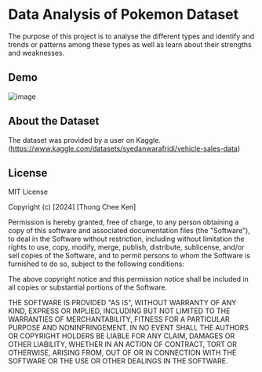 # Data Analysis of Pokemon Dataset
The purpose of this project is to analyse the different types and identify and trends or patterns among these types as well as learn about their strengths and weaknesses.

## Demo
![image](https://github.com/LouisThong15/Data-Analysis-Projects/assets/134668971/dcae14ff-edcb-4fad-ac1a-b90c831d9218)


## About the Dataset
The dataset was provided by a user on Kaggle. (https://www.kaggle.com/datasets/syedanwarafridi/vehicle-sales-data)

## License
MIT License

Copyright (c) [2024] [Thong Chee Ken]

Permission is hereby granted, free of charge, to any person obtaining a copy
of this software and associated documentation files (the "Software"), to deal
in the Software without restriction, including without limitation the rights
to use, copy, modify, merge, publish, distribute, sublicense, and/or sell
copies of the Software, and to permit persons to whom the Software is
furnished to do so, subject to the following conditions:

The above copyright notice and this permission notice shall be included in all
copies or substantial portions of the Software.

THE SOFTWARE IS PROVIDED "AS IS", WITHOUT WARRANTY OF ANY KIND, EXPRESS OR
IMPLIED, INCLUDING BUT NOT LIMITED TO THE WARRANTIES OF MERCHANTABILITY,
FITNESS FOR A PARTICULAR PURPOSE AND NONINFRINGEMENT. IN NO EVENT SHALL THE
AUTHORS OR COPYRIGHT HOLDERS BE LIABLE FOR ANY CLAIM, DAMAGES OR OTHER
LIABILITY, WHETHER IN AN ACTION OF CONTRACT, TORT OR OTHERWISE, ARISING FROM,
OUT OF OR IN CONNECTION WITH THE SOFTWARE OR THE USE OR OTHER DEALINGS IN THE
SOFTWARE.
